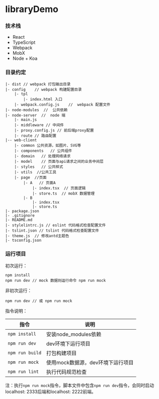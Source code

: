 # libraryDemo

### 技术栈

- React
- TypeScript
- Webpack
- MobX
- Node + Koa


### 目录约定
```
|- dist // webpack 打包输出目录
|- config    // webpack 构建配置目录
    |- tpl
        |- index.html 入口
    |- webpack.config.js    //  webpack 配置文件
|- node-modules  //  公共依赖
|- node-server  //  node 端
    |- main.js
    |- middleware // 中间件
    |- proxy.config.js // 前后端proxy配置
    |- route // 路由配置
|-- web-client
    |- common 公共资源，如图片、SVG等
    |- components   // 公共组件
    |- domain   // 处理网络请求 
    |- model    // 页面与api请求之间的业务中间层
    |- styles   // 公共样式
    |- utils  //公共工具
    |- page  //页面
        |- A   // 页面A
            |- index.tsx  // 页面逻辑
            |- store.ts  // mobX 数据管理
        |- B
            |- index.tsx
            |- store.ts
|- package.json
|- .gitignore
|- README.md
|- stylelintrc.js // eslint 代码格式检查配置文件
|- tslint.json // tslint 代码格式检查配置文件
|- theme.js  // 修改antd主题色
|- tsconfig.json

```

### 运行项目

初次运行：
```
npm install
npm run dev // mock 数据则运行命令 npm run mock
```

非初次运行：
```
npm run dev // 或 npm run mock
```

指令说明：

| 指令            | 说明                              |
| --------------- | --------------------------------- |
| `npm install `  | 安装node_modules依赖              |
| `npm run dev`   | dev环境下运行项目                 |
| `npm run build` | 打包构建项目                      |
| `npm run mock`  | 使用mock数据源，dev环境下运行项目 |
| `npm run lint`  | 执行代码规范检查                  |

注：执行`npm run mock`指令，脚本文件中包含`npm run dev`指令，会同时启动localhost: 2333后端和localhost: 2222前端。